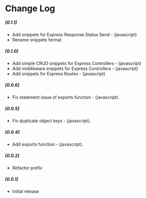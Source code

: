 # Change Log

##### [0.1.1]
- Add snippets for Express Response Status Send - (javascript)
- Rename snippets format
##### [0.1.0] 
- Add simple CRUD snippets for Express Controllers - (javascript)
- Add middleware snippets for Express Controllers - (javascript)
- Add snippets for Express Routes - (javascript)
##### [0.0.6] 
- Fix statement issue of exports.function - (javascript).
##### [0.0.5] 
- Fix duplicate object keys - (javascript).
##### [0.0.4]
- Add exports function - (javascript).
##### [0.0.2]
- Refactor prefix
##### [0.0.1]
- Initial release

